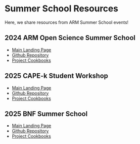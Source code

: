 # Summer School Resources

Here, we share resources from ARM Summer School events!

## 2024 ARM Open Science Summer School
- [Main Landing Page](https://arm-development.github.io/arm-summer-school-2024/)
- [Github Repository](https://github.com/ARM-Development/arm-summer-school-2024)
- [Project Cookbooks](https://arm-development.github.io/arm-summer-school-2024/projects/project-list.html)

## 2025 CAPE-k Student Workshop
- [Main Landing Page](https://arm-development.github.io/cape-k-student-workshop-2025/)
- [Github Repository](https://github.com/ARM-Development/cape-k-student-workshop-2025)
- [Project Cookbooks](https://arm-development.github.io/cape-k-student-workshop-2025/projects)

## 2025 BNF Summer School
- [Main Landing Page]()
- [Github Repository](https://github.com/ARM-Development/arm-summer-school-2025)
- [Project Cookbooks]()
